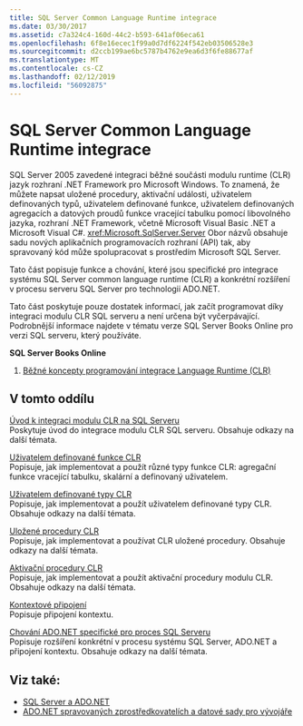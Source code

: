 ```yaml
---
title: SQL Server Common Language Runtime integrace
ms.date: 03/30/2017
ms.assetid: c7a324c4-160d-44c2-b593-641af06eca61
ms.openlocfilehash: 6f8e16ecec1f99a0d7df6224f542eb03506528e3
ms.sourcegitcommit: d2ccb199ae6bc5787b4762e9ea6d3f6fe88677af
ms.translationtype: MT
ms.contentlocale: cs-CZ
ms.lasthandoff: 02/12/2019
ms.locfileid: "56092875"
---
```

# <a name="sql-server-common-language-runtime-integration"></a>SQL Server Common Language Runtime integrace
SQL Server 2005 zavedené integraci běžné součásti modulu runtime (CLR) jazyk rozhraní .NET Framework pro Microsoft Windows. To znamená, že můžete napsat uložené procedury, aktivační události, uživatelem definovaných typů, uživatelem definované funkce, uživatelem definovaných agregacích a datových proudů funkce vracející tabulku pomocí libovolného jazyka, rozhraní .NET Framework, včetně Microsoft Visual Basic .NET a Microsoft Visual C#. <xref:Microsoft.SqlServer.Server> Obor názvů obsahuje sadu nových aplikačních programovacích rozhraní (API) tak, aby spravovaný kód může spolupracovat s prostředím Microsoft SQL Server.  
  
 Tato část popisuje funkce a chování, které jsou specifické pro integrace systému SQL Server common language runtime (CLR) a konkrétní rozšíření v procesu serveru SQL Server pro technologii ADO.NET.  
  
 Tato část poskytuje pouze dostatek informací, jak začít programovat díky integraci modulu CLR SQL serveru a není určena být vyčerpávající. Podrobnější informace najdete v tématu verze SQL Server Books Online pro verzi SQL serveru, který používáte.  
  
 **SQL Server Books Online**  
  
1.  [Běžné koncepty programování integrace Language Runtime (CLR)](https://go.microsoft.com/fwlink/?LinkId=115240)  
  
## <a name="in-this-section"></a>V tomto oddílu  
 [Úvod k integraci modulu CLR na SQL Serveru](../../../../../docs/framework/data/adonet/sql/introduction-to-sql-server-clr-integration.md)  
 Poskytuje úvod do integrace modulu CLR SQL serveru. Obsahuje odkazy na další témata.  
  
 [Uživatelem definované funkce CLR](../../../../../docs/framework/data/adonet/sql/clr-user-defined-functions.md)  
 Popisuje, jak implementovat a použít různé typy funkce CLR: agregační funkce vracející tabulku, skalární a definovaný uživatelem.  
  
 [Uživatelem definované typy CLR](../../../../../docs/framework/data/adonet/sql/clr-user-defined-types.md)  
 Popisuje, jak implementovat a použít uživatelem definované typy CLR. Obsahuje odkazy na další témata.  
  
 [Uložené procedury CLR](../../../../../docs/framework/data/adonet/sql/clr-stored-procedures.md)  
 Popisuje, jak implementovat a používat CLR uložené procedury. Obsahuje odkazy na další témata.  
  
 [Aktivační procedury CLR](../../../../../docs/framework/data/adonet/sql/clr-triggers.md)  
 Popisuje, jak implementovat a použít aktivační procedury modulu CLR. Obsahuje odkazy na další témata.  
  
 [Kontextové připojení](../../../../../docs/framework/data/adonet/sql/the-context-connection.md)  
 Popisuje připojení kontextu.  
  
 [Chování ADO.NET specifické pro proces SQL Serveru](../../../../../docs/framework/data/adonet/sql/sql-server-in-process-specific-behavior-of-adonet.md)  
 Popisuje rozšíření konkrétní v procesu systému SQL Server, ADO.NET a připojení kontextu. Obsahuje odkazy na další témata.  
  
## <a name="see-also"></a>Viz také:
- [SQL Server a ADO.NET](../../../../../docs/framework/data/adonet/sql/index.md)
- [ADO.NET spravovaných zprostředkovatelích a datové sady pro vývojáře](https://go.microsoft.com/fwlink/?LinkId=217917)
